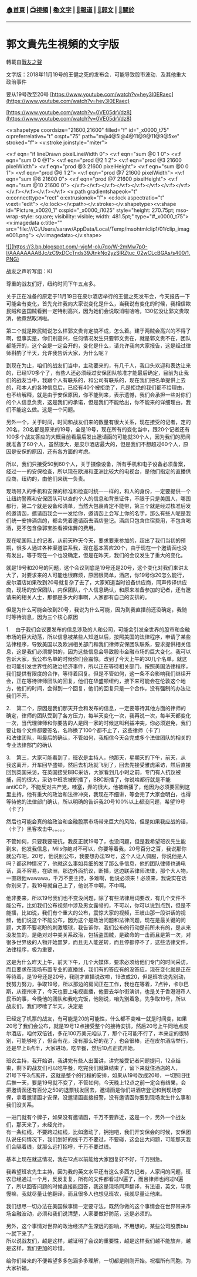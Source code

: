 ###  [:house:首頁](https://github.com/ourhimalayas/home) | [:tv:視頻](https://github.com/ourhimalayas/videos) | [:books:文字](https://github.com/ourhimalayas/txt) | [:newspaper:報道](https://github.com/ourhimalayas/news) | [:eagle:郭文](https://github.com/ourhimalayas/guomedia) | [:pray:關於](https://github.com/ourhimalayas/home/tree/master/about)
---
# 郭文貴先生視頻的文字版
轉載自[戰友之聲](http://littleantvoice.blogspot.com)

文字版：2018年11月19号的王健之死的发布会．可能导致股市波动．及其他重大政治事件

要从19号改至20号
[https://www.youtube.com/watch?v=hey3l0ERaec](https://www.youtube.com/watch?v=hey3l0ERaec)&nbsp;  

[https://www.youtube.com/watch?v=0VE05drVdz8](https://www.youtube.com/watch?v=0VE05drVdz8)
  

<v:shapetype coordsize="21600,21600" filled="f" id="_x0000_t75" o:preferrelative="t" o:spt="75" path="m@4@5l@4@11@9@11@9@5xe" stroked="f"> <v:stroke joinstyle="miter">
 
  <v:f eqn="if lineDrawn pixelLineWidth 0">
  <v:f eqn="sum @0 1 0">
  <v:f eqn="sum 0 0 @1">
  <v:f eqn="prod @2 1 2">
  <v:f eqn="prod @3 21600 pixelWidth">
  <v:f eqn="prod @3 21600 pixelHeight">
  <v:f eqn="sum @0 0 1">
  <v:f eqn="prod @6 1 2">
  <v:f eqn="prod @7 21600 pixelWidth">
  <v:f eqn="sum @8 21600 0">
  <v:f eqn="prod @7 21600 pixelHeight">
  <v:f eqn="sum @10 21600 0">
 </v:f></v:f></v:f></v:f></v:f></v:f></v:f></v:f></v:f></v:f></v:f></v:f>
 <v:path gradientshapeok="t" o:connecttype="rect" o:extrusionok="f">
 <o:lock aspectratio="t" v:ext="edit">
</o:lock></v:path></v:stroke></v:shapetype><v:shape id="Picture_x0020_1" o:spid="_x0000_i1025" style="height: 270.75pt; mso-wrap-style: square; visibility: visible; width: 481.5pt;" type="#_x0000_t75"> <v:imagedata o:title="" src="file:///C:/Users/saraw/AppData/Local/Temp/msohtmlclip1/01/clip_image001.png">
</v:imagedata></v:shape>
  



[!\[\](https://3.bp.blogspot.com/-vjgM-olu7qo/W-2mMw7p0-I/AAAAAAAABJc/zC9xDCcTnds39JtnkNo2yzSlRZtuc_02wCLcBGAs/s400/1.PNG)](https://3.bp.blogspot.com/-vjgM-olu7qo/W-2mMw7p0-I/AAAAAAAABJc/zC9xDCcTnds39JtnkNo2yzSlRZtuc_02wCLcBGAs/s1600/1.PNG)
  
  

战友之声听写组：KI



尊重的战友们好，纽约时间下午五点多。
  

关于正在准备的原定于11月19日在皮尔酒店举行的王健之死发布会，今天报告一下可能会有变化，首先允许我向大家说变化是什么，当我说有变化的时候，我相信欺民贼和盗国贼看到一定特别高兴，因为她们会说取消啦哈哈，130亿没让郭文贵取消，他竟然取消啦。
  

第二个就是欺民贼说怎么样郭文贵肯定搞不成，怎么着。建于两贼会高兴的不得了啊，但事实是，你们别高兴，任何情况发生只要郭文贵在，就是郭文贵不在，团队都能开的，这个会是一定会开的，变化是什么，请允许我向大家报告，这是经过律师斟酌了半天，允许我告诉大家，为什么呢？
  

到现在为止，咱们的战友们当中，主动要来的，有几千人，我口头欢迎和表达让来的，已经170多个了，有些人还必须经过安保团队核准才能最后确定，目前为止我们的战友当中，我跟个人有联系的，和公司有联系的，现在我们把名单提供上去的，和本人的各种信息后，已经有40个被拒绝了，凡是拒绝的我们都不给理由，也不给解释，就是由于安保原因，你不能到来，表示遗憾，我们会承担一些对你们的个人信息负责，这是我们的承诺，但是我们不能给出，你不能来的详细理由，我们不能这么做。这是一个问题。
  

另外一个，关于时间，时间和战友们来的数量有很大关系，现在接受的记者，定的20名，20名都是原来的19号，全是19号，现在所有的变化当中，跟20个记者还有100多个战友答应的大概目前看最后发出邀请函的可能就30个人，因为我们的房间就准备了60个人，虽然很大，是皮尔酒店最大的，但是我们不想超过60个人，原因是安保的原因，还有各方面的考虑。
  

所以，我们只接受50到60个人，关于摄像设备，所有手机和电子设备必须备案，经过一一的安保检查，所以现在欧洲和亚洲比较大的电视台，是他们指定的直播供应商，纽约的，由他们来统一负责。
  

现场带入的手机和安保的标准和检查时统一一样的，和人的身份，一定要提供一个让纽约警察和安保团队可以查的个人的信息和背景证件，不限于只是美国人，哪国都行，第二个就是设备和清单，当然大包裹肯定不能带，第三个就是经过核准后发的邀请函，邀请函我会一一发给你，邀请函上会写上你的名字，那么有些人呢是我们统一安排酒店的，都会凭着邀请函去酒店登记。酒店只包含住宿费用，不包含喝酒，更不包含像郭宝胜看裸体舞的费用。
  

现在呢国际上的记者，从前天昨天今天，要求要来参加的，超出了我们当初的预期，很多人通过各种渠道联系我，现在基本答应20个，由于现在一个邀请函也没有发出，等于现在一个也没确定，但是在昨天，我们的会议发生了重大的变化。
  

就是19号和20号的问题，这个会议到底是19号还是20号，这个变化对我们来讲太大了，对要求来的人可能也很麻烦，原因很简单，酒店，你19号你20怎么能行，皮尔酒店如果改到20号就复杂了去了，大家知道当时设备供应商，同声传译供应商，现场的安保团队，内保团队，个人信息确认，和原来准备参加的记者，还有邀请来的相关人士，那都是多大的事啊，人家都有自己的安排的。
  

但是为什么可能会改到20号，我说为什么可能，因为到我直播前还没确定，我随时等待消息，因为三个核心原因
  

1.&nbsp;&nbsp;&nbsp;&nbsp;由于我们会议要发布的信息涉及的人和公司，可能会引发全世界的股市和金融市场的巨大动荡，所以信息被某些人知道以后，按照美国的法律程序，申请了某些法律程序，导致美国以及欧洲相关部门和我们律师安保团队联系，要求提供相关信息，这是我们必须提供的，因为这些信息会导致股市金融市场的巨大变化。我可以告诉大家，我公布名单的时候你们会震惊。改到了今天上午的30几个名单，就这也可能引发世界性的政治经济事件，所以正在等待相关部门，按照美国法律程序，我们提供有限度的合作，等待着回复。但是不管如何，这一条不会影响我们继续开会，正在等待律师团队的回复，他们在华盛顿纽约，接下来可能会在伦敦这个地方，他们的时间，会得到一个回复，他们的回复只是一个合作，没有强制的办法让我们不开。
  

2.&nbsp;&nbsp;&nbsp;&nbsp;第二个，原因是我们那天开会和发布的信息，一定要等待其他方面的律师的确定，律师的团队受到了各方压力，每半天变化一次，我再说一次，每半天都变化一次，当代理律师和你要告的人是同一家的时候这叫利益冲突，你必须避免，我们要让每个文件都要签名，名称换了100个都不止了，这些律师（卡了）<br>和法律团队，叫最后的确认，不管如何，我相信今天会完成多个法律团队的相关的专业法律部门的确认
  

3.&nbsp;&nbsp;&nbsp;&nbsp;第三，大家可能看到了，班农是主持人，他那天，星期天的下午，前天，从我这离开，开车回华盛顿，然后去机场就飞到了，回去先接受雅虎采访，然后直接回到英国采访，在英国接受BBC采访，大家看到几小时之前，专门有人抗议被捕，闹的很大，采访中班农被断播了，BBC断播了，你说啥都行就是不能antiCCP，不能反对共产党，哇塞，弄的很大，他被断播了，他因为必须要回到这里主持，他有重大的政治和法律冲突，我现在不细讲，等会完了大家会明白，也得等待他的法律部门确认，所以明确的告诉我20号100%以上都没问题，希望19号（卡了）
  

然后也可能会真的给政治和金融股票市场带来巨大的风险，但是如果我应战的话，（卡了）黑客攻击中。。。。。
  

不管如何，只要我要硬抗，我反正就19号了，也没问题，但是我希望班农先生能到来，他发我信息，Mils你绝对不可以，你要等着我，20号百分之百，我说那你就公布吧，20号，他说别公布，我要想办法19号，这个人让人佩服，你说他是人吗？都这种情况了，他就这么事如具细的发了那么多信息，他的团队律师也通电话，真不容易，在欧洲，那边外面抗议，断播，这边联系律师法律，那个大人物，一直跟他wawawa，千万不要主持，多难啊，他说必须来！必须来，我说实在话你别来了，我19号就自己上了，他说不中啊，不中啊。
  

他非要来，所以19号我们也不变没问题，除了有些法律用词要改，有几个文件不能公布，比如我们公布视频中涉及男女露骨的，不可以，你可以说到点到，但是不能播，比如说，我们有个重大的公布，震惊大家的视频，王岐山那一段讲话的视频，他们说这个不能公布，因为这个是政治问题和法律问题，现在是最关键的问题，大家不要老盼的刺激眼球，我告诉你，我们公布的行动是前所未有的，是从来没发生的，是绝对对中美关系政治，包括盗国贼，是致命的一击而且是第一次，对很多世界级的人物开始噩梦，而且无人能逆转，而且停都停不了，这些法律文件，法律程序，极为重要，
  

这是为什么昨天上午，前天下午，几个大媒体，要求必须给他们专门的时间采访，而且要求在现场布置专业的直播线，我们有的答应有的没答应，现在变化就是正在等待着，是19号还是20号，我刚才直播说改啦，19改成20，但是班农说先别动，我努力努力，争取19号，所以那边的房间正在工作，我也在等着，7点钟，卡尔巴斯，从德州来了，今天也要上电视直播，他要去华尔街演讲，也是关于香港港币人民币的事，今晚他的团队和我吃完饭，他刚说，咱先别着急，先争取19号，所以战友们，我们啰嗦了半天，决定是
  

已经定了机票的战友，有可能是20的可能性，什么都不变唯一就是时间变，如果20号了我们会公布，就是19号12点接受整个的接待安排，然后20号上午同地点皮尔酒店，咱付双倍钱，多花100万美元咱认了，那个花可能不行了，本来定的很特别，可能够呛了，但会有花，没有那么好的花了，也会很棒，还在皮尔酒店举行，还是早上8点半，大家进场，吃早餐，然后10点正式开始，
  

班农主持，我开始讲，我讲完有些人出面讲，讲完接受记者问题提问，12点结束，剩下的战友们可以吃午餐，吃完我们就算结束了，留下来就住酒店的人，<br>21号下午3点离开，这就是整个的行程的安排，如果从19号改成20号，一切照旧往后推一天，要是19号就不变了，不管如何，今天晚上12点之前一定会有结果，会把邀请函还有百分之50的退票钱发回去，邀请函是你们进酒店登记和到现场安保，拿着邀请函才安保，没邀请函直接报警，没有邀请函你要到现场发生什么事和我们没关系。
  

一进门就有个牌子，如果没有邀请函，千万不要靠近，这是一个，另外一个战友们，那天来了，未经允许，<br>有一条红线，不要跨过红线，比如激动了，拥抱吧，我们开安保会的时候，安保团队说任何情况下，我们划好的线千万不要过，不要碰，这会出大问题，可能那天我们会隔着线，就那么远打招呼，千万不要过线。
  

基本上现在就这情况，我在12点以前能给大家回复好不好，千万别急。
  

我希望班农先生主持，因为我的英文水平还有这么多西方记者，人家问的问题，班农已经通过一个月，反反复复，所有的文件都看过N遍了，而且律师也问过N遍了，所以回答问题的时候直接能回答，我这是现场同声翻译，有法语，英文，毕竟慢嘛，我就尽量让他翻译，而且很多人也想见班农，我就尽量让他来。
  

我们想尽一切办法在美国做事情一定要守法，既然你做的这个事情会在世界带来市场金融波动，必须和我们说清楚，人家要做好防范，这是必须的。
  

另外，这个事情对世界的政治经济产生深远的影响，不用想的，某些公司股票biu～就下来了，<br>所以说战友们，越是这样，越证明了会议的重要性，越是这样我们越不能放弃，越是这样，我们更加的珍惜。
  

给你们带来的不便希望多多包涵多多理解，一切都是刚刚开始。祝福所有同胞，为大家祈福。
<u></u><sub></sub><sup></sup><strike></strike>